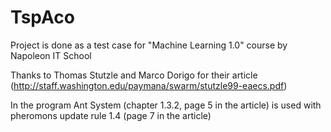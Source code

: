 ﻿# TspAco
Project is done as a test case for "Machine Learning 1.0" course by Napoleon IT School

Thanks to Thomas Stutzle and Marco Dorigo for their article (http://staff.washington.edu/paymana/swarm/stutzle99-eaecs.pdf)

In the program Ant System (chapter 1.3.2, page 5 in the article) is used with pheromons update rule 1.4 (page 7 in the article)
